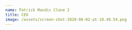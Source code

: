 ```yaml
---
name: Patrick Mandic Clone 2
title: CEO
image: /assets/screen-shot-2020-06-02-at-10.49.54.png
---
```

